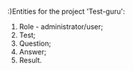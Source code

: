 :)Entities for the project 'Test-guru':
1. Role - administrator/user;
2. Test;
3. Question;
4. Answer;
5. Result.

